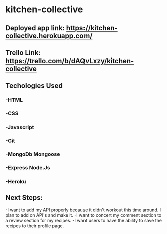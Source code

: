# kitchen-collective

## Deployed app link: https://kitchen-collective.herokuapp.com/
## Trello Link: https://trello.com/b/dAQvLxzy/kitchen-collective

## Techologies Used
### -HTML
### -CSS
### -Javascript
### -Git
### -MongoDb Mongoose
### -Express Node.Js
### -Heroku

## Next Steps:
-I want to add my API properly because it didn't workout this time around. I plan to add on API's and make it. 
-I want to concert my comment section to a review section for my recipes.
-I want users to have the ability to save the recipes to their profile page.
